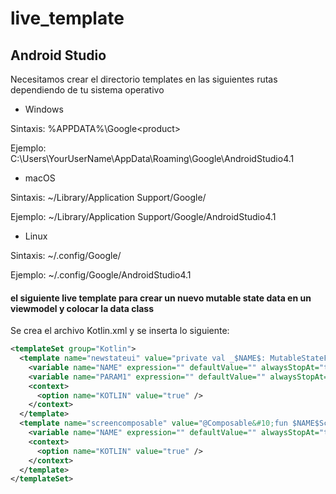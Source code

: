 # live_template

## Android Studio

Necesitamos crear el directorio templates en las siguientes rutas dependiendo de tu sistema operativo

- Windows

Sintaxis: %APPDATA%\Google\<product><version>

Ejemplo: C:\Users\YourUserName\AppData\Roaming\Google\AndroidStudio4.1

- macOS

Sintaxis: ~/Library/Application Support/Google/<product><version>

Ejemplo: ~/Library/Application Support/Google/AndroidStudio4.1

- Linux

Sintaxis: ~/.config/Google/<product><version>

Ejemplo: ~/.config/Google/AndroidStudio4.1

#### el siguiente live template para crear un nuevo mutable state data en un viewmodel y colocar la data class
Se crea el archivo Kotlin.xml y se inserta lo siguiente:

```xml
<templateSet group="Kotlin">
  <template name="newstateui" value="private val _$NAME$: MutableStateFlow&lt;$PARAM1$&gt; = MutableStateFlow(&#10;    $PARAM1$()&#10;)&#10;val $NAME$: StateFlow&lt;$PARAM1$&gt; = _$NAME$.asStateFlow()" description="Make State Flow" toReformat="true" toShortenFQNames="true">
    <variable name="NAME" expression="" defaultValue="" alwaysStopAt="true" />
    <variable name="PARAM1" expression="" defaultValue="" alwaysStopAt="true" />
    <context>
      <option name="KOTLIN" value="true" />
    </context>
  </template>
  <template name="screencomposable" value="@Composable&#10;fun $NAME$Screen() {&#10;    $NAME$ScreenContent()&#10;}&#10;&#10;@Composable&#10;private fun $NAME$ScreenContent() {&#10;    &#10;}" description="Make basic screen in Composable" toReformat="false" toShortenFQNames="true">
    <variable name="NAME" expression="" defaultValue="" alwaysStopAt="true" />
    <context>
      <option name="KOTLIN" value="true" />
    </context>
  </template>
</templateSet>
```

